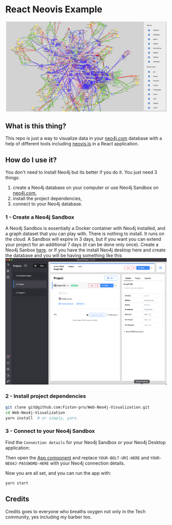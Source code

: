 # React Neovis Example

![A PNG file that shows an example of this project](https://github.com/Fiston-pro/Web-Neo4j-Visualization/blob/master/screenshots/example.png "Example")

## What is this thing?

This repo is just a way to visualize data in your [neo4j.com](https://neo4j.com/) database with a help of different tools including [neovis.js](https://github.com/neo4j-contrib/neovis.js/) in a React application.

## How do I use it?

You don't need to install Neo4j but its better if you do it. You just need 3 things:

1. create a Neo4j database on your computer or use Neo4j Sandbox on [neo4j.com](https://neo4j.com/sandbox/),
2. install the project dependencies,
3. connect to your Neo4j database.

### 1 - Create a Neo4j Sandbox

A Neo4j Sandbox is essentially a Docker container with Neo4j installed, and a graph dataset that you can play with. There is nothing to install. It runs on the cloud. A Sandbox will expire in 3 days, but if you want you can extend your project for an additional 7 days (it can be done only once). Create a Neo4j Sanbox [here](https://neo4j.com/sandbox/).
or
If you have the install Neo4j desktop here and create the database and you will be having something like this
![A PNG file that shows the creation of the database in Neo4j Desktop](https://github.com/Fiston-pro/Web-Neo4j-Visualization/blob/master/screenshots/create-sandbox.png "Neo4j Desktop")

### 2 - Install project dependencies

```sh
git clone git@github.com:Fiston-pro/Web-Neo4j-Visualization.git
cd Web-Neo4j-Visualization
yarn install  # or simply, yarn.
```

### 3 - Connect to your Neo4j Sandbox

Find the `Connection details` for your Neo4j Sandbox or your Neo4j Desktop application:

Then open the [App component](https://github.com/Fiston-pro/Web-Neo4j-Visualization/blob/master/src/components/App.js) and replace `YOUR-BOLT-URI-HERE` and `YOUR-NEO4J-PASSWORD-HERE` with your Neo4j connection details.

Now you are all set, and you can run the app with:

```sh
yarn start
```

## Credits

Credits goes to everyone who breaths oxygen not only in the Tech community, yes including my barber too.
